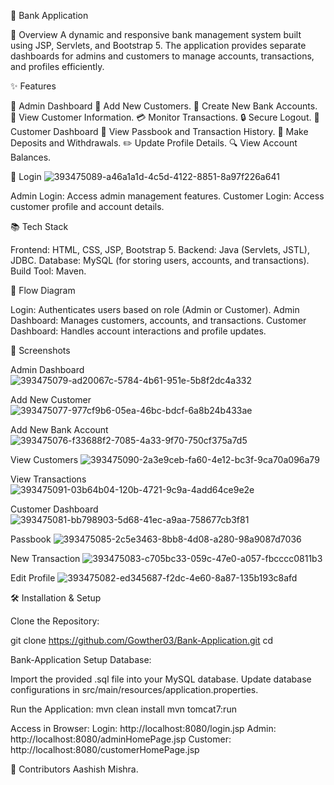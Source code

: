 🏦 Bank Application

🚀 Overview A dynamic and responsive bank management system built using
JSP, Servlets, and Bootstrap 5. The application provides separate
dashboards for admins and customers to manage accounts, transactions,
and profiles efficiently.

✨ Features

🔑 Admin Dashboard 👤 Add New Customers. 💼 Create New Bank Accounts. 📝
View Customer Information. 💳 Monitor Transactions. 🔒 Secure Logout. 👥
Customer Dashboard 📖 View Passbook and Transaction History. 💸 Make
Deposits and Withdrawals. ✏️ Update Profile Details. 🔍 View Account
Balances.

🔐 Login
![393475089-a46a1a1d-4c5d-4122-8851-8a97f226a641](https://github.com/user-attachments/assets/0b46722c-bfd4-4b05-ac94-35b1d69bb8c8)

Admin Login: Access admin management features. Customer Login: Access
customer profile and account details.

📚 Tech Stack

Frontend: HTML, CSS, JSP, Bootstrap 5. Backend: Java (Servlets, JSTL),
JDBC. Database: MySQL (for storing users, accounts, and transactions).
Build Tool: Maven.


🔗 Flow Diagram

Login: Authenticates users based on role (Admin or Customer). Admin
Dashboard: Manages customers, accounts, and transactions. Customer
Dashboard: Handles account interactions and profile updates.


📸 Screenshots 

Admin Dashboard
![393475079-ad20067c-5784-4b61-951e-5b8f2dc4a332](https://github.com/user-attachments/assets/2dcf5b4b-53d4-425c-92e9-ba225c8859cf)

Add New Customer
![393475077-977cf9b6-05ea-46bc-bdcf-6a8b24b433ae](https://github.com/user-attachments/assets/48926533-767a-41e2-aef3-7414eaf399b2)

Add New Bank Account
![393475076-f33688f2-7085-4a33-9f70-750cf375a7d5](https://github.com/user-attachments/assets/eb8828b1-3e8d-4a62-b07b-d76188ded898)

View Customers
![393475090-2a3e9ceb-fa60-4e12-bc3f-9ca70a096a79](https://github.com/user-attachments/assets/8b09b8eb-754e-495f-867c-8abca653b7e3)

View Transactions
![393475091-03b64b04-120b-4721-9c9a-4add64ce9e2e](https://github.com/user-attachments/assets/c5e56528-b28e-4e6a-9157-b043fb92beeb)

Customer Dashboard
![393475081-bb798903-5d68-41ec-a9aa-758677cb3f81](https://github.com/user-attachments/assets/ebd8df1e-ef48-4ea0-9177-bb3ba4195eb8)

Passbook
![393475085-2c5e3463-8bb8-4d08-a280-98a9087d7036](https://github.com/user-attachments/assets/825a49e0-b73e-4525-b7ef-70ccb09d5b15)

New Transaction
![393475083-c705bc33-059c-47e0-a057-fbcccc0811b3](https://github.com/user-attachments/assets/c54edf7d-46ff-4bdf-9804-354adecea031)

Edit Profile
![393475082-ed345687-f2dc-4e60-8a87-135b193c8afd](https://github.com/user-attachments/assets/39b68d83-161c-4aa4-b329-3b65e9ab2286)



🛠️ Installation & Setup

Clone the Repository:

git clone https://github.com/Gowther03/Bank-Application.git cd


Bank-Application Setup Database:

Import the provided .sql file into your MySQL database. Update database
configurations in src/main/resources/application.properties. 

Run the Application:
mvn clean install mvn tomcat7:run 

Access in Browser:
Login: http://localhost:8080/login.jsp
Admin: http://localhost:8080/adminHomePage.jsp 
Customer: http://localhost:8080/customerHomePage.jsp


🙌 Contributors Aashish Mishra.

